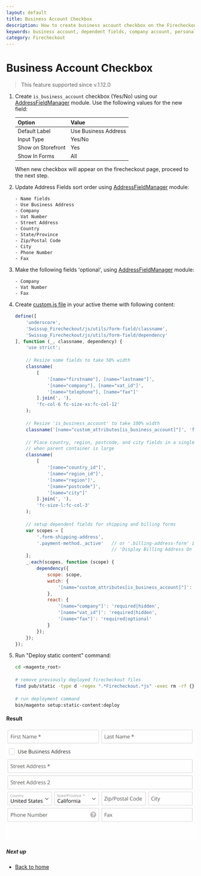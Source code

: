 ```yaml
---
layout: default
title: Business Account Checkbox
description: How to create business account checkbox on the Firecheckout page
keywords: business account, dependent fields, company account, personal account
category: Firecheckout
---
```


# Business Account Checkbox

> This feature supported since v.1.12.0

 1. Create `is_business_account` checkbox (Yes/No) using our
    [AddressFieldManager][address-field-manager-new-field] module.
    Use the following values for the new field:

    Option          | Value
    ----------------|---------------------
    Default Label   | Use Business Address
    Input Type      | Yes/No
    Show on Storefront | Yes
    Show In Forms   | All

    When new checkbox will appear on the firecheckout page, proceed to the next
    step.

 2. Update Address Fields sort order using
    [AddressFieldManager][address-field-manager-grid] module:

    ```
    - Name fields
    - Use Business Address
    - Company
    - Vat Number
    - Street Address
    - Country
    - State/Province
    - Zip/Postal Code
    - City
    - Phone Number
    - Fax
    ```

 3. Make the following fields 'optional', using
    [AddressFieldManager][address-field-manager-grid] module:

    ```
    - Company
    - Vat Number
    - Fax
    ```

 4. Create [custom.js file](/m2/extensions/firecheckout/customization/custom-js/)
    in your active theme with following content:

    ```js
    define([
        'underscore',
        'Swissup_Firecheckout/js/utils/form-field/classname',
        'Swissup_Firecheckout/js/utils/form-field/dependency'
    ], function (_, classname, dependency) {
        'use strict';

        // Resize some fields to take 50% width
        classname(
            [
                '[name="firstname"], [name="lastname"]',
                '[name="company"], [name="vat_id"]',
                '[name="telephone"], [name="fax"]'
            ].join(', '),
            'fc-col-6 fc-size-xs:fc-col-12'
        );

        // Resize 'is_business_account' to take 100% width
        classname('[name="custom_attributes[is_business_account]"]', 'fc-col-12');

        // Place country, region, postcode, and city fields in a single row
        // when parent container is large
        classname(
            [
                '[name="country_id"]',
                '[name="region_id"]',
                '[name="region"]',
                '[name="postcode"]',
                '[name="city"]'
            ].join(', '),
            'fc-size-l:fc-col-3'
        );

        // setup dependent fields for shipping and billing forms
        var scopes = [
            '.form-shipping-address',
            '.payment-method._active'   // or '.billing-address-form' if you use
                                        // 'Display Billing Address On Payment Page' option
        ];
        _.each(scopes, function (scope) {
            dependency({
                scope: scope,
                watch: {
                    '[name="custom_attributes[is_business_account]"]': true
                },
                react: {
                    '[name="company"]': 'required|hidden',
                    '[name="vat_id"]': 'required|hidden',
                    '[name="fax"]': 'required|optional'
                }
            });
        });
    });
    ```

 4. Run "Deploy static content" command:

    ```bash
    cd <magento_root>

    # remove previously deployed firecheckout files
    find pub/static -type d -regex ".*Firecheckout.*js" -exec rm -rf {} \;

    # run deployment command
    bin/magento setup:static-content:deploy
    ```

#### Result

![Business Account Checkbox](/images/m2/firecheckout/customization/use-cases/business-account-checkbox.gif)

##### Next up

 -  [Back to home](/m2/extensions/firecheckout/)

[address-field-manager-new-field]: /m2/extensions/address-field-manager/usage/form/ "Create new Address Field"
[address-field-manager-grid]: /m2/extensions/address-field-manager/usage/grid/ "Reorder Address Fields"
